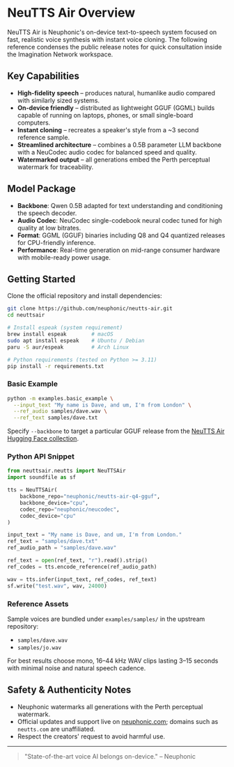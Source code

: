 # NeuTTS Air Overview

NeuTTS Air is Neuphonic's on-device text-to-speech system focused on fast, realistic voice synthesis with instant voice cloning. The following reference condenses the public release notes for quick consultation inside the Imagination Network workspace.

## Key Capabilities

- **High-fidelity speech** – produces natural, humanlike audio compared with similarly sized systems.
- **On-device friendly** – distributed as lightweight GGUF (GGML) builds capable of running on laptops, phones, or small single-board computers.
- **Instant cloning** – recreates a speaker's style from a ~3 second reference sample.
- **Streamlined architecture** – combines a 0.5B parameter LLM backbone with a NeuCodec audio codec for balanced speed and quality.
- **Watermarked output** – all generations embed the Perth perceptual watermark for traceability.

## Model Package

- **Backbone**: Qwen 0.5B adapted for text understanding and conditioning the speech decoder.
- **Audio Codec**: NeuCodec single-codebook neural codec tuned for high quality at low bitrates.
- **Format**: GGML (GGUF) binaries including Q8 and Q4 quantized releases for CPU-friendly inference.
- **Performance**: Real-time generation on mid-range consumer hardware with mobile-ready power usage.

## Getting Started

Clone the official repository and install dependencies:

```bash
git clone https://github.com/neuphonic/neutts-air.git
cd neuttsair

# Install espeak (system requirement)
brew install espeak        # macOS
sudo apt install espeak    # Ubuntu / Debian
paru -S aur/espeak         # Arch Linux

# Python requirements (tested on Python >= 3.11)
pip install -r requirements.txt
```

### Basic Example

```bash
python -m examples.basic_example \
  --input_text "My name is Dave, and um, I'm from London" \
  --ref_audio samples/dave.wav \
  --ref_text samples/dave.txt
```

Specify `--backbone` to target a particular GGUF release from the [NeuTTS Air Hugging Face collection](https://huggingface.co/collections/neuphonic/neutts-air-66fd5f1767f3cafb3589d453).

### Python API Snippet

```python
from neuttsair.neutts import NeuTTSAir
import soundfile as sf

tts = NeuTTSAir(
    backbone_repo="neuphonic/neutts-air-q4-gguf",
    backbone_device="cpu",
    codec_repo="neuphonic/neucodec",
    codec_device="cpu"
)

input_text = "My name is Dave, and um, I'm from London."
ref_text = "samples/dave.txt"
ref_audio_path = "samples/dave.wav"

ref_text = open(ref_text, "r").read().strip()
ref_codes = tts.encode_reference(ref_audio_path)

wav = tts.infer(input_text, ref_codes, ref_text)
sf.write("test.wav", wav, 24000)
```

### Reference Assets

Sample voices are bundled under `examples/samples/` in the upstream repository:

- `samples/dave.wav`
- `samples/jo.wav`

For best results choose mono, 16–44 kHz WAV clips lasting 3–15 seconds with minimal noise and natural speech cadence.

## Safety & Authenticity Notes

- Neuphonic watermarks all generations with the Perth perceptual watermark.
- Official updates and support live on [neuphonic.com](https://neuphonic.com); domains such as `neutts.com` are unaffiliated.
- Respect the creators' request to avoid harmful use.

---

> "State-of-the-art voice AI belongs on-device." – Neuphonic
